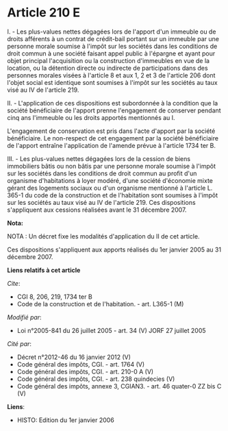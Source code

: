 # Article 210 E

I. - Les plus-values nettes dégagées lors de l'apport d'un immeuble ou de droits afférents à un contrat de crédit-bail
portant sur un immeuble par une personne morale soumise à l'impôt sur les sociétés dans les conditions de droit commun à une
société faisant appel public à l'épargne et ayant pour objet principal l'acquisition ou la construction d'immeubles en vue de
la location, ou la détention directe ou indirecte de participations dans des personnes morales visées à l'article 8 et aux 1,
2 et 3 de l'article 206 dont l'objet social est identique sont soumises à l'impôt sur les sociétés au taux visé au IV de
l'article 219.

II. - L'application de ces dispositions est subordonnée à la condition que la société bénéficiaire de l'apport prenne
l'engagement de conserver pendant cinq ans l'immeuble ou les droits apportés mentionnés au I.

L'engagement de conservation est pris dans l'acte d'apport par la société bénéficiaire. Le non-respect de cet engagement par
la société bénéficiaire de l'apport entraîne l'application de l'amende prévue à l'article 1734 ter B.

III. - Les plus-values nettes dégagées lors de la cession de biens immobiliers bâtis ou non bâtis par une personne morale
soumise à l'impôt sur les sociétés dans les conditions de droit commun au profit d'un organisme d'habitations à loyer modéré,
d'une société d'économie mixte gérant des logements sociaux ou d'un organisme mentionné à l'article L. 365-1 du code de la
construction et de l'habitation sont soumises à l'impôt sur les sociétés au taux visé au IV de l'article 219. Ces
dispositions s'appliquent aux cessions réalisées avant le 31 décembre 2007.

**Nota:**

NOTA : Un décret fixe les modalités d'application du II de cet article.

Ces dispositions s'appliquent aux apports réalisés du 1er janvier 2005 au 31 décembre 2007.

**Liens relatifs à cet article**

_Cite_:

  - CGI 8, 206, 219, 1734 ter B
  - Code de la construction et de l'habitation. - art. L365-1 (M)

_Modifié par_:

  - Loi n°2005-841 du 26 juillet 2005 - art. 34 (V) JORF 27 juillet 2005

_Cité par_:

  - Décret n°2012-46 du 16 janvier 2012 (V)
  - Code général des impôts, CGI. - art. 1764 (V)
  - Code général des impôts, CGI. - art. 210-0 A (V)
  - Code général des impôts, CGI. - art. 238 quindecies (V)
  - Code général des impôts, annexe 3, CGIAN3. - art. 46 quater-0 ZZ bis C (V)

**Liens**:

  - HISTO: Edition du 1er janvier 2006
